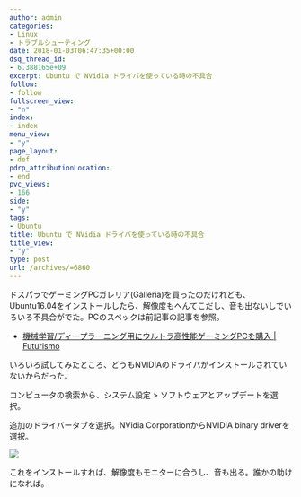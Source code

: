 ```yaml
---
author: admin
categories:
- Linux
- トラブルシューティング
date: 2018-01-03T06:47:35+00:00
dsq_thread_id:
- 6.388165e+09
excerpt: Ubuntu で NVidia ドライバを使っている時の不具合
follow:
- follow
fullscreen_view:
- "n"
index:
- index
menu_view:
- "y"
page_layout:
- def
pdrp_attributionLocation:
- end
pvc_views:
- 166
side:
- "y"
tags:
- Ubuntu
title: Ubuntu で NVidia ドライバを使っている時の不具合
title_view:
- "y"
type: post
url: /archives/=6860
---
```


ドスパラでゲーミングPCガレリア(Galleria)を買ったのだけれども、 Ubuntu16.04をインストールしたら、解像度もへんてこだし、音も出ないしでいろいろ不具合がでた。PCのスペックは前記事の記事を参照。

  * [機械学習/ディープラーニング用にウルトラ高性能ゲーミングPCを購入 | Futurismo][1]

いろいろ試してみたところ、どうもNVIDIAのドライバがインストールされていないからだった。

コンピュータの検索から、システム設定 > ソフトウェアとアップデートを選択。

追加のドライバータブを選択。NVidia CorporationからNVIDIA binary driverを選択。

![][2]

これをインストールすれば、解像度もモニターに合うし、音も出る。誰かの助けになれば。

 [1]: https://futurismo.biz/archives/6850
 [2]: https://lh3.googleusercontent.com/5IeBJpNG2U0QbI0JTgm79QoIVxSVL-YlTKvuMZ6LG2wSSkRd0qkhHfJEskCokR4RHfwJIzaf0H0GGED1rANjaQ2FqaYJA3xaoXtXDKltUv65uEAuFn6LNle0v5-dZDxu3SyZIhP4nx1lDnz2V1YSRmtOV8a92Nsn5LMIqvviNWereTFyPopVuMrq39IMLhDUhxWkezu6yFXDVcyANCdFQwInAFNhFeCLhDa8ZsKpLxdEeWuaCmkxvA93jfnaDyl3VXG91DG2nfSXanLYJb5p2Ie0cwSq1Jmn_Ksy6c7Npy0QPGq5VJxcPMBsKFqpPHUDG57l2MnhxwlkKsVyGIjfn8z1Q-XElsc5p11iMzUTdp_WRxOJ4PA4pGd5Jmy7R5OzHdJWqkK6wytbQYPz68sui8L0UcDTQB7ssfZnQ9CNPIiH4rp13tY-3FWIDefzcuVHueCt7tLVoJiBDXJdbUoCsM-Za8Ki4De9vJSfS1PfL1CP8VJqjaqE1KZ3hAlDQIUJl87h7MVXPO2iYIKqowmiqR569CsvVFsYjxGEyUqwag1_M9jSpVzrcTyy2KTS4sevbbe8gE3RkvYiuOv8RPhJfwcTEscq6YmHN-O5cV0=w935-h444-no